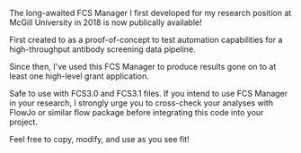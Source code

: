The long-awaited FCS Manager I first developed for my research position at McGill University in 2018 is now publically available!

First created to as a proof-of-concept to test automation capabilities for a high-throughput antibody screening data pipeline.

Since then, I've used this FCS Manager to produce results gone on to at least one high-level grant application. 

Safe to use with FCS3.0 and FCS3.1 files. If you intend to use FCS Manager in your research, I strongly urge you to cross-check your analyses with FlowJo or similar flow package before integrating this code into your project.

Feel free to copy, modify, and use as you see fit!
